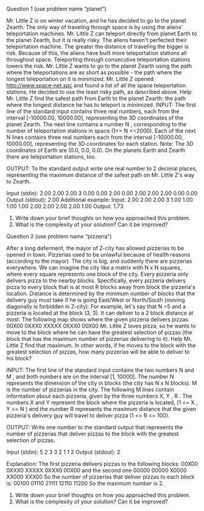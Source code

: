 
Question 1 (use problem name “planet”)

Mr. Little Z is on winter vacation, and he has decided to go to the planet Zearth. The only way of traveling through space is by using the aliens' teleportation machines. Mr. Little Z can teleport directly from planet Earth to the planet Zearth, but it is really risky. The aliens haven't perfected their teleportation machine. The greater the distance of traveling the bigger is risk. Because of this, the aliens have built more teleportation stations all throughout space. Teleporting through consecutive teleportation stations lowers the risk. Mr. Little Z wants to go to the planet Zearth using the path where the teleportations are as short as possible - the path where the longest teleportation on it is minimized. Mr. Little Z opened http://www.space-net.spc and found a list of all the space teleportation stations. He decided to use the least risky path, as described above. Help Mr. Little Z find the safest path from Earth to the planet Zearth: the path where the longest distance he has to teleport is minimized. INPUT: The first line of the standard input contains three real numbers, each from the interval [-10000.00, 10000.00], representing the 3D coordinates of the planet Zearth. The next line contains a number N , corresponding to the number of teleportation stations in space (1&lt;= N &lt;=2000). Each of the next N lines contains three real numbers each from the interval [-10000.00, 10000.00], representing the 3D coordinates for each station. Note: The 3D coordinates of Earth are (0.0, 0.0, 0.0). On the planets Earth and Zearth there are teleportation stations, too.  

OUTPUT: To the standard output write one real number to 2 decimal places, representing the maximum distance of the safest path on Mr. Little Z's way to Zearth.  

Input (stdin): 2.00 2.00 2.00 3 0.00 0.00 2.00 0.00 2.00 2.00 2.00 0.00 0.00 
Output (stdout): 2.00 
Additional example: 
Input: 2.00 2.00 2.00 3 1.00 1.00 1.00 1.00 2.00 2.00 2.00 2.00 1.00 
Output: 1.73  

1. Write down your brief thoughts on how you approached this problem. 
3. What is the complexity of your solution? Can it be improved?   

Question 2 (use problem name “pizzeria”)  

After a long deferment, the mayor of Z-city has allowed pizzerias to be opened in town. Pizzerias used to be unlawful because of health reasons (according to the mayor). The city is big, and suddenly there are pizzerias everywhere. We can imagine the city like a matrix with N x N squares, where every square represents one block of the city. Every pizzeria only delivers pizza to the nearby blocks. Specifically, every pizzeria delivers pizza to every block that is at most R blocks away from block the pizzeria's location. Distance is determined by the minimum number of blocks that the delivery guy must take if he is going East/West or North/South (moving diagonally is forbidden in Z-city). For example, let's say that N =5 and a pizzeria is located at the block (3, 3). It can deliver to a 2 block distance at most. The following map shows where the given pizzeria delivers pizzas.  00X00 0XXX0 XXXXX 0XXX0 00X00 Mr. Little Z loves pizza, so he wants to move to the block where he can have the greatest selection of pizzas (the block that has the maximum number of pizzerias delivering to it).  Help Mr. Little Z find that maximum. In other words, if he moves to the block with the greatest selection of pizzas, how many pizzerias will be able to deliver to his block? 

INPUT: The first line of the standard input contains the two numbers N and M , and both numbers are on the interval [1, 10000]. The number N represents the dimension of the city in blocks (the city has N x N blocks). M is the number of pizzerias in the city. The following M lines contain information about each pizzeria, given by the three numbers X, Y , R . The numbers X and Y represent the block where the pizzeria is located, (1 &lt;= X , Y &lt;= N ) and the number R represents the maximum distance that the given pizzeria's delivery guy will travel to deliver pizza (1 &lt;= R &lt;= 100).  

OUTPUT: Write one number to the standard output that represents the number of pizzerias that deliver pizzas to the block with the greatest selection of pizzas. 

Input (stdin): 5 2 3 3 2 1 1 2 Output (stdout): 2 

Explanation: The first pizzeria delivers pizzas to the following blocks: 00X00 0XXX0 XXXXX 0XXX0 00X00 and the second one 00000 00000 X0000 XX000 XXX00 So the number of pizzerias that deliver pizzas to each block is: 00100 01110 21111 12110 11200 So the maximum number is 2. 

1. Write down your brief thoughts on how you approached this problem. 
3. What is the complexity of your solution? Can it be improved?

